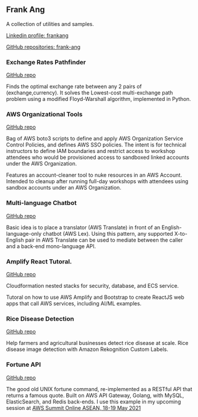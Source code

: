 ## Frank Ang

A collection of utilities and samples. 

[Linkedin profile: frankang](https://www.linkedin.com/in/frankang/) 

[GitHub repositories: frank-ang](https://github.com/frank-ang/) 

### Exchange Rates Pathfinder

[GitHub repo](https://github.com/frank-ang/exchange-rates)

Finds the optimal exchange rate between any 2 pairs of (exchange,currency). It solves the Lowest-cost multi-exchange path problem using a modified Floyd-Warshall algorithm, implemented in Python.

### AWS Organizational Tools

[GitHub repo](https://github.com/frank-ang/OrganizationTools)

Bag of AWS boto3 scripts to define and apply AWS Organization Service Control Policies, and defines AWS SSO policies. The intent is for technical instructors to define IAM boundaries and restrict access to workshop attendees who would be provisioned access to sandboxed linked accounts under the AWS Organization.

Features an account-cleaner tool to nuke resources in an AWS Account. Intended to cleanup after running full-day workshops with attendees using sandbox accounts under an AWS Organization.

### Multi-language Chatbot

[GitHub repo](https://github.com/frank-ang/MultilanguageBot)

Basic idea is to place a translator (AWS Translate) in front of an English-language-only chatbot (AWS Lex). Using this pattern, any supported X-to-English pair in AWS Translate can be used to mediate between the caller and a back-end mono-language API.

### Amplify React Tutoral.

[GitHub repo](https://github.com/frank-ang/amplify-react-tutorial)

Cloudformation nested stacks for security, database, and ECS service.

Tutoral on how to use AWS Amplify and Bootstrap to create ReactJS web apps that call AWS services, including AI/ML examples.

### Rice Disease Detection

[GitHub repo](https://github.com/frank-ang/rice-disease-rekognition)

Help farmers and agricultural businesses detect rice disease at scale. Rice disease image detection with Amazon Rekognition Custom Labels. 

### Fortune API

[GitHub repo](https://github.com/frank-ang/rubegoldberg)

The good old UNIX fortune command, re-implemented as a RESTful API that returns a famous quote. Built on AWS API Gateway, Golang, with MySQL, ElasticSearch, and Redis back-ends. I use this example in my upcoming session at [AWS Summit Online ASEAN, 18-19 May 2021](https://aws.amazon.com/events/summits/online/asean/)



<!-- 

Markdown is a lightweight and easy-to-use syntax for styling your writing. It includes conventions for

```markdown
Syntax highlighted code block

# Header 1
## Header 2
### Header 3

- Bulleted
- List

1. Numbered
2. List

**Bold** and _Italic_ and `Code` text

[Link](url) and ![Image](src)
```

For more details see [GitHub Flavored Markdown](https://guides.github.com/features/mastering-markdown/).

-->
